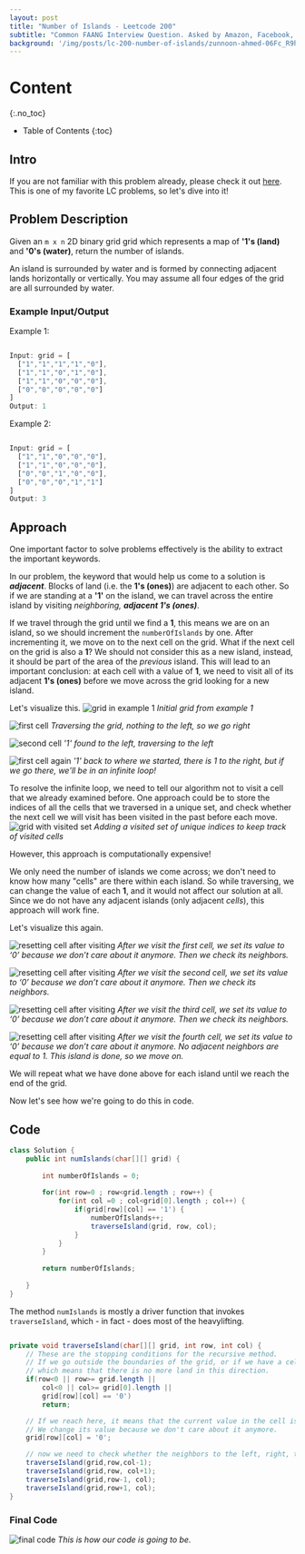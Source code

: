 ```yaml
---
layout: post
title: "Number of Islands - Leetcode 200"
subtitle: "Common FAANG Interview Question. Asked by Amazon, Facebook, Google, Microsoft and more..."
background: '/img/posts/lc-200-number-of-islands/zunnoon-ahmed-06Fc_R9hA8w-unsplash.jpg'
---
```

# Content
{:.no_toc}
* Table of Contents
{:toc}

## Intro
If you are not familiar with this problem already, please check it out [here](https://leetcode.com/problems/number-of-islands/).
This is one of my favorite LC problems, so let's dive into it!

## Problem Description
Given an `m x n` 2D binary grid grid which represents a map of **'1's (land)** and **'0's (water)**, return the number of islands.

An island is surrounded by water and is formed by connecting adjacent lands horizontally or vertically. You may assume all four edges of the grid are all surrounded by water.


### Example Input/Output
Example 1:
``` javascript

Input: grid = [
  ["1","1","1","1","0"],
  ["1","1","0","1","0"],
  ["1","1","0","0","0"],
  ["0","0","0","0","0"]
]
Output: 1
```

Example 2:
``` javascript

Input: grid = [
  ["1","1","0","0","0"],
  ["1","1","0","0","0"],
  ["0","0","1","0","0"],
  ["0","0","0","1","1"]
]
Output: 3
```
## Approach

One important factor to solve problems effectively is the ability to extract the important keywords.

In our problem, the keyword that would help us come to a solution is **_adjacent_**. Blocks of land (i.e. the **1's (ones)**) are adjacent to each other. So if we are standing at a **'1'** on the island, we can travel across the entire island by visiting _neighboring, **adjacent 1's (ones)**_. 

If we travel through the grid until we find a **1**, this means we are on an island, so we should increment the `numberOfIslands` by one. After incrementing it, we move on to the next cell on the grid. What if the next cell on the grid is also a **1**? We should not consider this as a new island, instead, it should be part of the area of the _previous_ island. This will lead to an important conclusion: at each cell with a value of **1**, we need to visit all of its adjacent **1's (ones)** before we move across the grid looking for a new island.

Let's visualize this.
![grid in example 1](/img/posts/lc-200-number-of-islands/grid-1.png)
*Initial grid from example 1*

![first cell](/img/posts/lc-200-number-of-islands/grid-2.png)
*Traversing the grid, nothing to the left, so we go right*

![second cell](/img/posts/lc-200-number-of-islands/grid-3.png)
*'1' found to the left, traversing to the left*

![first cell again](/img/posts/lc-200-number-of-islands/grid-4.png)
*'1' back to where we started, there is 1 to the right, but if we go there, we'll be in an infinite loop!*

To resolve the infinite loop, we need to tell our algorithm not to visit a cell that we already examined before. One approach could be to store the indices of all the cells that we traversed in a unique set, and check whether the next cell we will visit has been visited in the past before each move.
![grid with visited set](/img/posts/lc-200-number-of-islands/grid-5-visited.png)
*Adding a visited set of unique indices to keep track of visited cells*



However, this approach is computationally expensive!

We only need the number of islands we come across; we don't need to know how many "cells" are there within each island. So while traversing, we can change the value of each **1**, and it would not affect our solution at all. Since we do not have any adjacent islands (only adjacent _cells_), this approach will work fine.



Let's visualize this again.

![resetting cell after visiting](/img/posts/lc-200-number-of-islands/grid-6-covered.png)
*After we visit the first cell, we set its value to ‘0’ because we don’t care about it anymore. Then we check its neighbors.*

![resetting cell after visiting](/img/posts/lc-200-number-of-islands/grid-7.png)
*After we visit the second cell, we set its value to ‘0’ because we don’t care about it anymore. Then we check its neighbors.*

![resetting cell after visiting](/img/posts/lc-200-number-of-islands/grid-8.png)
*After we visit the third cell, we set its value to ‘0’ because we don’t care about it anymore. Then we check its neighbors.*

![resetting cell after visiting](/img/posts/lc-200-number-of-islands/grid-9-first-island.png)
*After we visit the fourth cell, we set its value to ‘0’ because we don’t care about it anymore. No adjacent neighbors are equal to 1. This island is done, so we move on.*

We will repeat what we have done above for each island until we reach the end of the grid.

Now let's see how we're going to do this in code.

## Code

```java
class Solution {
    public int numIslands(char[][] grid) {
        
        int numberOfIslands = 0;
        
        for(int row=0 ; row<grid.length ; row++) {
            for(int col =0 ; col<grid[0].length ; col++) {
                if(grid[row][col] == '1') {
                    numberOfIslands++;
                    traverseIsland(grid, row, col);
                }
            }
        }
        
        return numberOfIslands;
        
    }
}
```

The method `numIslands` is mostly a driver function that invokes `traverseIsland`, which - in fact - does most of the heavylifting.

```java

private void traverseIsland(char[][] grid, int row, int col) {
    // These are the stopping conditions for the recursive method.
    // If we go outside the boundaries of the grid, or if we have a cell that's a '0' (water),
    // which means that there is no more land in this direction.
    if(row<0 || row>= grid.length ||
        col<0 || col>= grid[0].length ||
        grid[row][col] == '0')
        return;

    // If we reach here, it means that the current value in the cell is '1'.
    // We change its value because we don't care about it anymore.
    grid[row][col] = '0';

    // now we need to check whether the neighbors to the left, right, top, and bottom are part of the current island
    traverseIsland(grid,row,col-1);
    traverseIsland(grid,row, col+1);
    traverseIsland(grid,row-1, col);
    traverseIsland(grid,row+1, col);
}

```

### Final Code

![final code](/img/posts/lc-200-number-of-islands/leetcode-200-number-of-islands-final-code.png)
*This is how our code is going to be.*